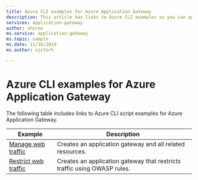 ```yaml
---
title: Azure CLI examples for Azure Application Gateway
description: This article has links to Azure CLI examples so you can quickly deploy Azure Application Gateway configured in various ways.
services: application-gateway
author: vhorne
ms.service: application-gateway
ms.topic: sample
ms.date: 11/16/2019
ms.author: victorh

---
```

# Azure CLI examples for Azure Application Gateway

The following table includes links to Azure CLI script examples for Azure Application Gateway.

| Example | Description |
|-------- | ----------- |
| [Manage web traffic](./scripts/create-vmss-cli.md) | Creates an application gateway and all related resources. |
| [Restrict web traffic](./scripts/create-vmss-waf-cli.md) | Creates an application gateway that restricts traffic using OWASP rules.|
